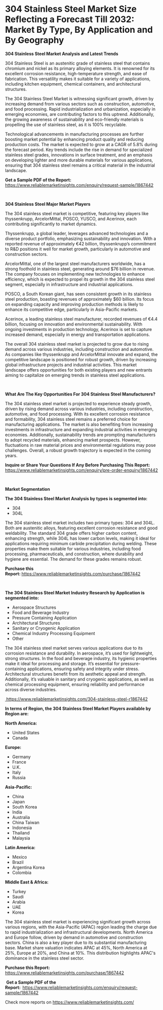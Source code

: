 <p><h1>304 Stainless Steel Market Size Reflecting a Forecast Till 2032: Market By Type, By Application and By Geography</h1></p><p><strong>304 Stainless Steel Market Analysis and Latest Trends</strong></p>
<p><p>304 Stainless Steel is an austenitic grade of stainless steel that contains chromium and nickel as its primary alloying elements. It is renowned for its excellent corrosion resistance, high-temperature strength, and ease of fabrication. This versatility makes it suitable for a variety of applications, including kitchen equipment, chemical containers, and architectural structures.</p><p>The 304 Stainless Steel Market is witnessing significant growth, driven by increasing demand from various sectors such as construction, automotive, and food processing. Rapid industrialization and urbanization, especially in emerging economies, are contributing factors to this uptrend. Additionally, the growing awareness of sustainability and eco-friendly materials is propelling the use of stainless steel, as it is 100% recyclable.</p><p>Technological advancements in manufacturing processes are further boosting market potential by enhancing product quality and reducing production costs. The market is expected to grow at a CAGR of 5.8% during the forecast period. Key trends include the rise in demand for specialized stainless steel grades, innovations in surface treatment, and an emphasis on developing lighter and more durable materials for various applications, ensuring that 304 stainless steel remains a critical material in the industrial landscape.</p></p>
<p><strong>Get a Sample PDF of the Report:&nbsp;</strong> <a href="https://www.reliablemarketinsights.com/enquiry/request-sample/1867442?utm_campaign=2244&utm_medium=2&utm_source=Github&utm_content=ia&utm_term=01042025&utm_id=304-stainless-steel">https://www.reliablemarketinsights.com/enquiry/request-sample/1867442</a></p>
<p>&nbsp;</p>
<p><strong>304 Stainless Steel Major Market Players</strong></p>
<p><p>The 304 stainless steel market is competitive, featuring key players like thyssenkrupp, ArcelorMittal, POSCO, YUSCO, and Acerinox, each contributing significantly to market dynamics. </p><p>Thyssenkrupp, a global leader, leverages advanced technologies and a diverse product portfolio, emphasizing sustainability and innovation. With a reported revenue of approximately €42 billion, thyssenkrupp’s commitment to R&D positions it well for market growth, particularly in automotive and construction sectors.</p><p>ArcelorMittal, one of the largest steel manufacturers worldwide, has a strong foothold in stainless steel, generating around $76 billion in revenue. The company focuses on implementing new technologies to enhance efficiency, which is expected to propel its growth in the 304 stainless steel segment, especially in infrastructure and industrial applications.</p><p>POSCO, a South Korean giant, has seen consistent growth in its stainless steel production, boasting revenues of approximately $60 billion. Its focus on expanding capacity and improving production methods is likely to enhance its competitive edge, particularly in Asia-Pacific markets.</p><p>Acerinox, a leading stainless steel manufacturer, recorded revenues of €4.4 billion, focusing on innovation and environmental sustainability. With ongoing investments in production technology, Acerinox is set to capture increased demand, especially in energy and transportation applications.</p><p>The overall 304 stainless steel market is projected to grow due to rising demand across various industries, including construction and automotive. As companies like thyssenkrupp and ArcelorMittal innovate and expand, the competitive landscape is positioned for robust growth, driven by increasing global infrastructure projects and industrial activities. This market landscape offers opportunities for both existing players and new entrants aiming to capitalize on emerging trends in stainless steel applications.</p></p>
<p>&nbsp;</p>
<p><strong>What Are The Key Opportunities For 304 Stainless Steel Manufacturers?</strong></p>
<p><p>The 304 stainless steel market is projected to experience steady growth, driven by rising demand across various industries, including construction, automotive, and food processing. With its excellent corrosion resistance and formability, 304 stainless steel remains a preferred choice for manufacturing applications. The market is also benefiting from increasing investments in infrastructure and expanding industrial activities in emerging economies. Additionally, sustainability trends are prompting manufacturers to adopt recycled materials, enhancing market prospects. However, fluctuations in raw material prices and environmental regulations may pose challenges. Overall, a robust growth trajectory is expected in the coming years.</p></p>
<p><strong>Inquire or Share Your Questions If Any Before Purchasing This Report:</strong> <a href="https://www.reliablemarketinsights.com/enquiry/pre-order-enquiry/1867442?utm_campaign=2244&utm_medium=2&utm_source=Github&utm_content=ia&utm_term=01042025&utm_id=304-stainless-steel">https://www.reliablemarketinsights.com/enquiry/pre-order-enquiry/1867442</a></p>
<p>&nbsp;</p>
<p><strong>Market Segmentation</strong></p>
<p><strong>The 304 Stainless Steel Market Analysis by types is segmented into:</strong></p>
<p><ul><li>304</li><li>304L</li></ul></p>
<p><p>The 304 stainless steel market includes two primary types: 304 and 304L. Both are austenitic alloys, featuring excellent corrosion resistance and good weldability. The standard 304 grade offers higher carbon content, enhancing strength, while 304L has lower carbon levels, making it ideal for applications requiring minimum carbide precipitation during welding. These properties make them suitable for various industries, including food processing, pharmaceuticals, and construction, where durability and hygiene are essential. The demand for these grades remains robust.</p></p>
<p><strong>Purchase this Report:&nbsp;</strong><a href="https://www.reliablemarketinsights.com/purchase/1867442?utm_campaign=2244&utm_medium=2&utm_source=Github&utm_content=ia&utm_term=01042025&utm_id=304-stainless-steel">https://www.reliablemarketinsights.com/purchase/1867442</a></p>
<p>&nbsp;</p>
<p><strong>The 304 Stainless Steel Market Industry Research by Application is segmented into:</strong></p>
<p><ul><li>Aerospace Structures</li><li>Food and Beverage Industry</li><li>Pressure Containing Application</li><li>Architectural Structures</li><li>Sanitary or Cryogenic Application</li><li>Chemical Industry Processing Equipment</li><li>Other</li></ul></p>
<p><p>The 304 stainless steel market serves various applications due to its corrosion resistance and durability. In aerospace, it’s used for lightweight, strong structures. In the food and beverage industry, its hygienic properties make it ideal for processing and storage. It’s essential for pressure-containing applications, ensuring safety and integrity under stress. Architectural structures benefit from its aesthetic appeal and strength. Additionally, it’s valuable in sanitary and cryogenic applications, as well as chemical processing equipment, ensuring reliability and performance across diverse industries.</p></p>
<p><a href="https://www.reliablemarketinsights.com/304-stainless-steel-r1867442?utm_campaign=2244&utm_medium=2&utm_source=Github&utm_content=ia&utm_term=01042025&utm_id=304-stainless-steel">&nbsp;https://www.reliablemarketinsights.com/304-stainless-steel-r1867442</a></p>
<p><strong>In terms of Region, the 304 Stainless Steel Market Players available by Region are:</strong></p>
<p>
    <p> <strong> North America: </strong>
        <ul>
            <li>United States</li>
            <li>Canada</li>
        </ul>
        </p> 
    <p> <strong> Europe: </strong>
        <ul>
            <li>Germany</li>
            <li>France</li>
            <li>U.K.</li>
            <li>Italy</li>
            <li>Russia</li>
        </ul>
        </p> 
    <p> <strong> Asia-Pacific: </strong>
        <ul>
            <li>China</li>
            <li>Japan</li>
            <li>South Korea</li>
            <li>India</li>
            <li>Australia</li>
            <li>China Taiwan</li>
            <li>Indonesia</li>
            <li>Thailand</li>
            <li>Malaysia</li>
        </ul>
        </p> 
    <p> <strong> Latin America: </strong>
        <ul>
            <li>Mexico</li>
            <li>Brazil</li>
            <li>Argentina Korea</li>
            <li>Colombia</li>
        </ul>
        </p> 
    <p> <strong> Middle East & Africa: </strong>
        <ul>
            <li>Turkey</li>
            <li>Saudi</li>
            <li>Arabia</li>
            <li>UAE</li>
            <li>Korea</li>
        </ul>
    </p>
    </p>
<p><p>The 304 stainless steel market is experiencing significant growth across various regions, with the Asia-Pacific (APAC) region leading the charge due to rapid industrialization and infrastructural developments. North America and Europe follow, driven by demand in automotive and construction sectors. China is also a key player due to its substantial manufacturing base. Market share valuation indicates APAC at 45%, North America at 25%, Europe at 20%, and China at 10%. This distribution highlights APAC's dominance in the stainless steel sector.</p></p>
<p><strong>Purchase this Report: </strong><a href="https://www.reliablemarketinsights.com/purchase/1867442?utm_campaign=2244&utm_medium=2&utm_source=Github&utm_content=ia&utm_term=01042025&utm_id=304-stainless-steel">https://www.reliablemarketinsights.com/purchase/1867442</a></p>
<p>&nbsp;<strong>Get a Sample PDF of the Report:&nbsp;&nbsp;</strong><a href="https://www.reliablemarketinsights.com/enquiry/request-sample/1867442?utm_campaign=2244&utm_medium=2&utm_source=Github&utm_content=ia&utm_term=01042025&utm_id=304-stainless-steel">https://www.reliablemarketinsights.com/enquiry/request-sample/1867442</a></p>
<p><strong></strong></p>
<p>Check more reports on <a href="https://www.reliablemarketinsights.com/?utm_campaign=2244&utm_medium=2&utm_source=Github&utm_content=ia&utm_term=01042025&utm_id=304-stainless-steel">https://www.reliablemarketinsights.com/</a></p>